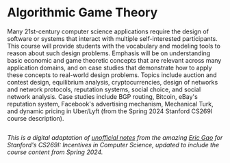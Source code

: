 # Algorithmic Game Theory

Many 21st-century computer science applications require the design of software or systems that interact with multiple self-interested participants. This course will provide students with the vocabulary and modeling tools to reason about such design problems. Emphasis will be on understanding basic economic and game theoretic concepts that are relevant across many application domains, and on case studies that demonstrate how to apply these concepts to real-world design problems. Topics include auction and contest design, equilibrium analysis, cryptocurrencies, design of networks and network protocols, reputation systems, social choice, and social network analysis. Case studies include BGP routing, Bitcoin, eBay's reputation system, Facebook's advertising mechanism, Mechanical Turk, and dynamic pricing in Uber/Lyft (from the Spring 2024 Stanford CS269I course description).

```{tableofcontents}
```

*This is a digital adaptation of [unofficial notes](https://github.com/FlyingWorkshop/CS269I/blob/main/latex/notes.pdf) from the amazing [Eric Gao](https://twitter.com/gaoooric) for Stanford's CS269I: Incentives in Computer Science, updated to include the course content from Spring 2024.* 